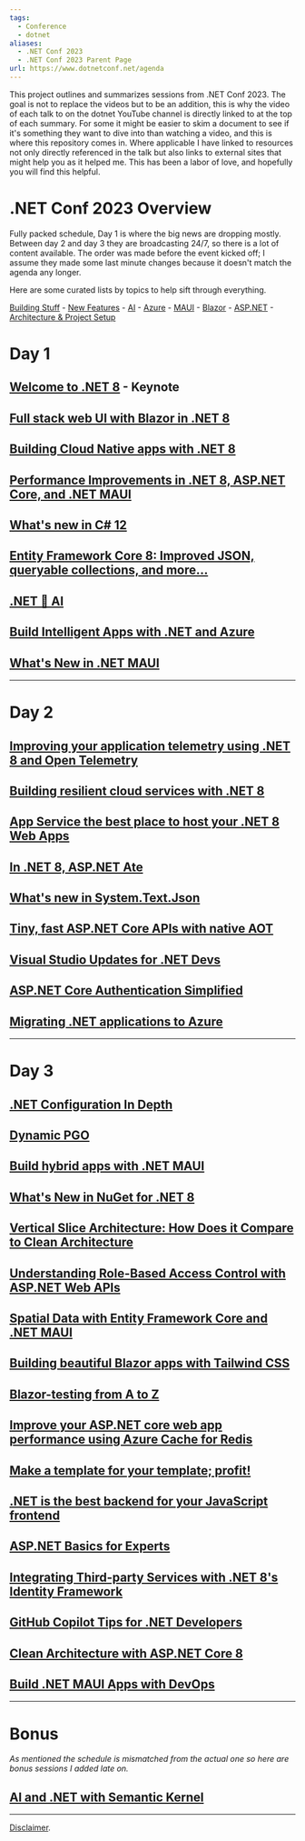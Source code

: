 ```yaml
---
tags:
  - Conference
  - dotnet
aliases:
  - .NET Conf 2023
  - .NET Conf 2023 Parent Page
url: https://www.dotnetconf.net/agenda
---
```


This project outlines and summarizes sessions from .NET Conf 2023. The goal is not to replace the videos but to be an addition, this is why the video of each talk to on the dotnet YouTube channel is directly linked to at the top of each summary. For some it might be easier to skim a document to see if it's something they want to dive into than watching a video, and this is where this repository comes in.  Where applicable I have linked to resources not only directly referenced in the talk but also links to external sites that might help you as it helped me. 
This has been a labor of love, and hopefully you will find this helpful.
# .NET Conf 2023 Overview
Fully packed schedule, Day 1 is where the big news are dropping mostly. Between day 2 and day 3 they are broadcasting 24/7, so there is a lot of content available. The order was made before the event kicked off; I assume they made some last minute changes because it doesn't match the agenda any longer.


Here are some curated lists by topics to help sift through everything.

[Building Stuff](Curated%20Lists/Building%20Stuff.md) - [New Features](Curated%20Lists/New%20Features.md) - [AI](Curated%20Lists/AI.md) - [Azure](Curated%20Lists/Azure.md) - [MAUI](Curated%20Lists/MAUI.md) - [Blazor](Curated%20Lists/Blazor.md) - [ASP.NET](Curated%20Lists/ASP.NET.md) - [Architecture & Project Setup](Curated%20Lists/Architecture%20&%20Project%20Setup.md)
# Day 1
## [Welcome to .NET 8](Day%201/Welcome%20to%20.NET%208.md) - Keynote
## [Full stack web UI with Blazor in .NET 8](Day%201/Full%20stack%20web%20UI%20with%20Blazor%20in%20.NET%208.md)

## [Building Cloud Native apps with .NET 8](Day%201/Building%20Cloud%20Native%20apps%20with%20.NET%208.md)
## [Performance Improvements in .NET 8, ASP.NET Core, and .NET MAUI](Day%201/Performance%20Improvements%20in%20.NET%208,%20ASP.NET%20Core,%20and%20.NET%20MAUI.md)
## [What's new in C# 12](Day%201/What's%20new%20in%20Csharp%2012.md)
## [Entity Framework Core 8: Improved JSON, queryable collections, and more...](Day%201/Entity%20Framework%20Core%208%20Improved%20JSON,%20queryable%20collections,%20and%20more....md)
## [.NET 💖 AI](Day%201/dotnet%20💖%20AI.md)
## [Build Intelligent Apps with .NET and Azure](Day%201/Build%20Intelligent%20Apps%20with%20.NET%20and%20Azure.md)
## [What's New in .NET MAUI](Day%201/What's%20New%20in%20.NET%20MAUI.md)

---
# Day 2
## [Improving your application telemetry using .NET 8 and Open Telemetry](Day%202/Improving%20your%20application%20telemetry%20using%20.NET%208%20and%20Open%20Telemetry.md)
## [Building resilient cloud services with .NET 8](Day%202/Building%20resilient%20cloud%20services%20with%20.NET%208.md)
## [App Service the best place to host your .NET 8 Web Apps](Day%202/App%20Service%20the%20best%20place%20to%20host%20your%20.NET%208%20Web%20Apps.md)
## [In .NET 8, ASP.NET Ate](Day%202/In%20.NET%208,%20ASP.NET%20Ate.md) 
## [What's new in System.Text.Json](Day%202/What's%20new%20in%20System.Text.Json.md)
## [Tiny, fast ASP.NET Core APIs with native AOT](Day%202/Tiny,%20fast%20ASP.NET%20Core%20APIs%20with%20native%20AOT.md)
## [Visual Studio Updates for .NET Devs](Day%202/Visual%20Studio%20Updates%20for%20.NET%20Devs.md)
## [ASP.NET Core Authentication Simplified](Day%202/ASP.NET%20Core%20Authentication%20Simplified.md)
## [Migrating .NET applications to Azure](Day%202/Migrating%20.NET%20applications%20to%20Azure.md)

---
# Day 3
## [.NET Configuration In Depth](Day%203/dotnet%20Configuration%20In%20Depth.md)
## [Dynamic PGO](Day%203/Dynamic%20PGO.md)
## [Build hybrid apps with .NET MAUI](Day%203/Build%20hybrid%20apps%20with%20.NET%20MAUI.md)
## [What's New in NuGet for .NET 8](Day%203/What's%20New%20in%20NuGet%20for%20.NET%208.md)
## [Vertical Slice Architecture: How Does it Compare to Clean Architecture](Day%203/Vertical%20Slice%20Architecture%20How%20Does%20it%20Compare%20to%20Clean%20Architecture.md)
## [Understanding Role-Based Access Control with ASP.NET Web APIs](Day%203/Understanding%20Role-Based%20Access%20Control%20with%20ASP.NET%20Web%20APIs.md)
## [Spatial Data with Entity Framework Core and .NET MAUI](Day%203/Spatial%20Data%20with%20Entity%20Framework%20Core%20and%20.NET%20MAUI.md)
## [Building beautiful Blazor apps with Tailwind CSS](Day%203/Building%20beautiful%20Blazor%20apps%20with%20Tailwind%20CSS.md)
## [Blazor-testing from A to Z](Day%203/Blazor-testing%20from%20A%20to%20Z.md)
## [Improve your ASP.NET core web app performance using Azure Cache for Redis](Day%203/Improve%20your%20ASP.NET%20core%20web%20app%20performance%20using%20Azure%20Cache%20for%20Redis.md)
## [Make a template for your template; profit!](Day%203/Make%20a%20template%20for%20your%20template;%20profit!.md)
## [.NET is the best backend for your JavaScript frontend](Day%203/dotnet%20is%20the%20best%20backend%20for%20your%20JavaScript%20frontend.md)
## [ASP.NET Basics for Experts](Day%203/ASP.NET%20Basics%20for%20Experts.md)
## [Integrating Third-party Services with .NET 8's Identity Framework](Day%203/Integrating%20Third-party%20Services%20with%20.NET%208's%20Identity%20Framework.md)

## [GitHub Copilot Tips for .NET Developers](Day%203/GitHub%20Copilot%20Tips%20for%20.NET%20Developers.md)
## [Clean Architecture with ASP.NET Core 8](Day%203/Clean%20Architecture%20with%20ASP.NET%20Core%208.md)
## [Build .NET MAUI Apps with DevOps](Day%203/Build%20.NET%20MAUI%20Apps%20with%20DevOps.md)

---
# Bonus
_As mentioned the schedule is mismatched from the actual one so here are bonus sessions I added late on._
## [AI and .NET with Semantic Kernel](Day%20Bonus/AI%20and%20.NET%20with%20Semantic%20Kernel.md)

---

[Disclaimer](Disclaimer.md).

